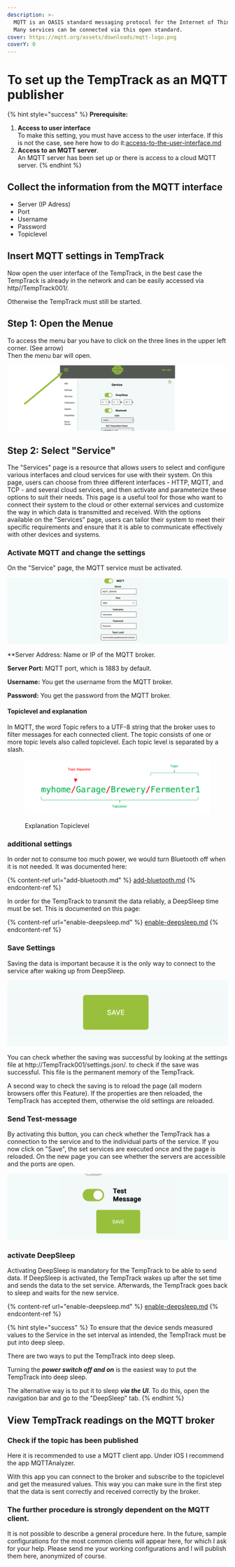 ```yaml
---
description: >-
  MQTT is an OASIS standard messaging protocol for the Internet of Things (IoT).
  Many services can be connected via this open standard.
cover: https://mqtt.org/assets/downloads/mqtt-logo.png
coverY: 0
---
```


# To set up the TempTrack as an MQTT publisher



{% hint style="success" %}
**Prerequisite:**

1. **Access to user interface**\
   To make this setting, you must have access to the user interface. If this is not the case, see here how to do it:[access-to-the-user-interface.md](access-to-the-user-interface.md "mention")
2. **Access to an MQTT server**.\
   An MQTT server has been set up or there is access to a cloud MQTT server.
{% endhint %}

## Collect the information from the MQTT interface

* Server (IP Adress)
* Port
* Username
* Password
* Topiclevel

## Insert MQTT settings in TempTrack

Now open the user interface of the TempTrack, in the best case the TempTrack is already in the network and can be easily accessed via http//TempTrack001/.

Otherwise the TempTrack must still be started.

## Step 1: Open the Menue

To access the menu bar you have to click on the three lines in the upper left corner. (See arrow)\
Then the menu bar will open.

![access the menu bar by clicking the three lines in the upper left corner](.gitbook/assets/Folie4.png)

## Step 2: Select "Service"

The "Services" page is a resource that allows users to select and configure various interfaces and cloud services for use with their system. On this page, users can choose from three different interfaces - HTTP, MQTT, and TCP - and several cloud services, and then activate and parameterize these options to suit their needs. This page is a useful tool for those who want to connect their system to the cloud or other external services and customize the way in which data is transmitted and received. With the options available on the "Services" page, users can tailor their system to meet their specific requirements and ensure that it is able to communicate effectively with other devices and systems.

### Activate MQTT and change the settings

On the "Service" page, the MQTT service must be activated.

![The settings that are entered here are saved in the TempTrack](.gitbook/assets/Folie9.png)

\*\*Server Address: Name or IP of the MQTT broker.

**Server Port:** MQTT port, which is 1883 by default.

**Username:** You get the username from the MQTT broker.

**Password:** You get the password from the MQTT broker.

#### Topiclevel and explanation

In MQTT, the word Topic refers to a UTF-8 string that the broker uses to filter messages for each connected client. The topic consists of one or more topic levels also called topiclevel. Each topic level is separated by a slash.

<figure><img src=".gitbook/assets/Folie43.png" alt=""><figcaption><p>Explanation Topiclevel</p></figcaption></figure>

### additional settings

In order not to consume too much power, we would turn Bluetooth off when it is not needed. It was documented here:

{% content-ref url="add-bluetooth.md" %}
[add-bluetooth.md](add-bluetooth.md)
{% endcontent-ref %}

In order for the TempTrack to transmit the data reliably, a DeepSleep time must be set. This is documented on this page:

{% content-ref url="enable-deepsleep.md" %}
[enable-deepsleep.md](enable-deepsleep.md)
{% endcontent-ref %}

### Save Settings

Saving the data is important because it is the only way to connect to the service after waking up from DeepSleep.

![Pressing the "save" button saves the settings.](.gitbook/assets/Folie5.png)

You can check whether the saving was successful by looking at the settings file at http://TempTrack001/settings.json/. to check if the save was successful. This file is the permanent memory of the TempTrack.

A second way to check the saving is to reload the page (all modern browsers offer this Feature). If the properties are then reloaded, the TempTrack has accepted them, otherwise the old settings are reloaded.

### Send Test-message

By activating this button, you can check whether the TempTrack has a connection to the service and to the individual parts of the service. If you now click on "Save", the set services are executed once and the page is reloaded. On the new page you can see whether the servers are accessible and the ports are open.

![Sending a test message can greatly simplify the process of checking the connection.](.gitbook/assets/Folie6.png)

### activate DeepSleep

Activating DeepSleep is mandatory for the TempTrack to be able to send data. If DeepSleep is activated, the TempTrack wakes up after the set time and sends the data to the set service. Afterwards, the TempTrack goes back to sleep and waits for the new service.

{% content-ref url="enable-deepsleep.md" %}
[enable-deepsleep.md](enable-deepsleep.md)
{% endcontent-ref %}

{% hint style="success" %}
To ensure that the device sends measured values to the Service in the set interval as intended, the TempTrack must be put into deep sleep.

There are two ways to put the TempTrack into deep sleep.

Turning the _**power switch off and on**_ is the easiest way to put the TempTrack into deep sleep.

The alternative way is to put it to sleep _**via the UI**_. To do this, open the navigation bar and go to the "DeepSleep" tab.
{% endhint %}

## View TempTrack readings on the MQTT broker

### Check if the topic has been published

Here it is recommended to use a MQTT client app. Under IOS I recommend the app MQTTAnalyzer.

With this app you can connect to the broker and subscribe to the topiclevel and get the measured values. This way you can make sure in the first step that the data is sent correctly and received correctly by the broker.

### The further procedure is strongly dependent on the MQTT client.

It is not possible to describe a general procedure here. In the future, sample configurations for the most common clients will appear here, for which I ask for your help. Please send me your working configurations and I will publish them here, anonymized of course.
